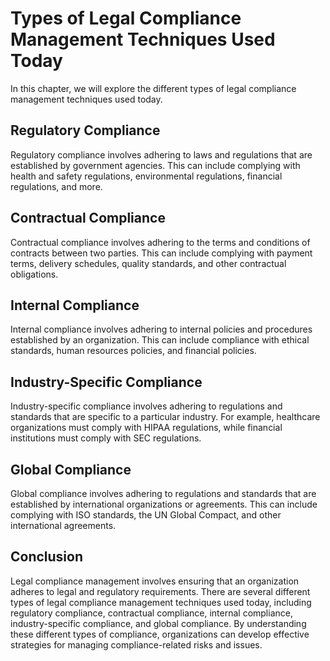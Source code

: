 Types of Legal Compliance Management Techniques Used Today
================================================================================================================

In this chapter, we will explore the different types of legal compliance management techniques used today.

Regulatory Compliance
---------------------

Regulatory compliance involves adhering to laws and regulations that are established by government agencies. This can include complying with health and safety regulations, environmental regulations, financial regulations, and more.

Contractual Compliance
----------------------

Contractual compliance involves adhering to the terms and conditions of contracts between two parties. This can include complying with payment terms, delivery schedules, quality standards, and other contractual obligations.

Internal Compliance
-------------------

Internal compliance involves adhering to internal policies and procedures established by an organization. This can include compliance with ethical standards, human resources policies, and financial policies.

Industry-Specific Compliance
----------------------------

Industry-specific compliance involves adhering to regulations and standards that are specific to a particular industry. For example, healthcare organizations must comply with HIPAA regulations, while financial institutions must comply with SEC regulations.

Global Compliance
-----------------

Global compliance involves adhering to regulations and standards that are established by international organizations or agreements. This can include complying with ISO standards, the UN Global Compact, and other international agreements.

Conclusion
----------

Legal compliance management involves ensuring that an organization adheres to legal and regulatory requirements. There are several different types of legal compliance management techniques used today, including regulatory compliance, contractual compliance, internal compliance, industry-specific compliance, and global compliance. By understanding these different types of compliance, organizations can develop effective strategies for managing compliance-related risks and issues.


